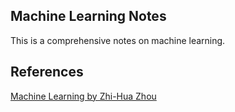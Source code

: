 ## Machine Learning Notes
This is a comprehensive notes on machine learning.


## References
[Machine Learning by Zhi-Hua Zhou](https://link.springer.com/book/10.1007/978-981-15-1967-3)


